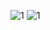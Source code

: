 ![1](https://github.com/ramyrams/DevOps/blob/master/InfoGraphic/DevOpsP.png)
![1](https://github.com/ramyrams/DevOps/blob/master/InfoGraphic/ADOPTFramework.png)
